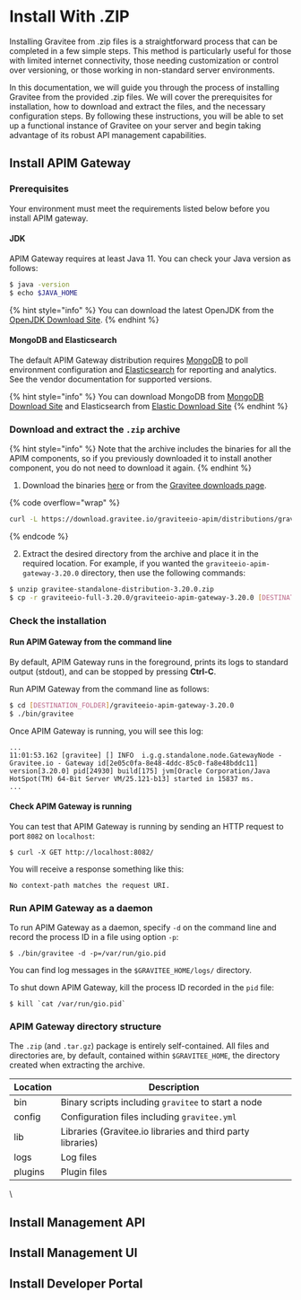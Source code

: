 # Install With .ZIP

Installing Gravitee from .zip files is a straightforward process that can be completed in a few simple steps. This method is particularly useful for those with limited internet connectivity, those needing customization or control over versioning, or those working in non-standard server environments.

In this documentation, we will guide you through the process of installing Gravitee from the provided .zip files. We will cover the prerequisites for installation, how to download and extract the files, and the necessary configuration steps. By following these instructions, you will be able to set up a functional instance of Gravitee on your server and begin taking advantage of its robust API management capabilities.

## Install APIM Gateway

### Prerequisites

Your environment must meet the requirements listed below before you install APIM gateway.

#### JDK

APIM Gateway requires at least Java 11. You can check your Java version as follows:

```sh
$ java -version
$ echo $JAVA_HOME
```

{% hint style="info" %}
You can download the latest OpenJDK from the [OpenJDK Download Site](https://jdk.java.net/archive/).
{% endhint %}

#### MongoDB and Elasticsearch

The default APIM Gateway distribution requires [MongoDB](https://docs.gravitee.io/apim/3.x/apim\_installguide\_repositories\_mongodb.html) to poll environment configuration and [Elasticsearch](https://docs.gravitee.io/apim/3.x/apim\_installguide\_repositories\_elasticsearch.html) for reporting and analytics. See the vendor documentation for supported versions.

{% hint style="info" %}
You can download MongoDB from [MongoDB Download Site](https://www.mongodb.org/downloads#production) and Elasticsearch from [Elastic Download Site](https://www.elastic.co/downloads/elasticsearch)
{% endhint %}

### Download and extract the `.zip` archive

{% hint style="info" %}
Note that the archive includes the binaries for all the APIM components, so if you previously downloaded it to install another component, you do not need to download it again.
{% endhint %}

1. Download the binaries [here](https://download.gravitee.io/graviteeio-apim/distributions/graviteeio-full-3.20.0.zip) or from the [Gravitee downloads page](https://gravitee.io/downloads/api-management).

{% code overflow="wrap" %}
```sh
curl -L https://download.gravitee.io/graviteeio-apim/distributions/graviteeio-full-3.20.0.zip -o gravitee-standalone-distribution-3.20.0.zip
```
{% endcode %}

2. Extract the desired directory from the archive and place it in the required location. For example, if you wanted the `graviteeio-apim-gateway-3.20.0` directory, then use the following commands:

```sh
$ unzip gravitee-standalone-distribution-3.20.0.zip
$ cp -r graviteeio-full-3.20.0/graviteeio-apim-gateway-3.20.0 [DESTINATION_FOLDER]/
```

### Check the installation

#### Run APIM Gateway from the command line

By default, APIM Gateway runs in the foreground, prints its logs to standard output (stdout), and can be stopped by pressing **Ctrl-C**.

Run APIM Gateway from the command line as follows:

```sh
$ cd [DESTINATION_FOLDER]/graviteeio-apim-gateway-3.20.0
$ ./bin/gravitee
```

Once APIM Gateway is running, you will see this log:

```
...
11:01:53.162 [gravitee] [] INFO  i.g.g.standalone.node.GatewayNode - Gravitee.io - Gateway id[2e05c0fa-8e48-4ddc-85c0-fa8e48bddc11] version[3.20.0] pid[24930] build[175] jvm[Oracle Corporation/Java HotSpot(TM) 64-Bit Server VM/25.121-b13] started in 15837 ms.
...
```

#### Check APIM Gateway is running

You can test that APIM Gateway is running by sending an HTTP request to port `8082` on `localhost`:

```
$ curl -X GET http://localhost:8082/
```

You will receive a response something like this:

```
No context-path matches the request URI.
```

### Run APIM Gateway as a daemon

To run APIM Gateway as a daemon, specify `-d` on the command line and record the process ID in a file using option `-p`:

```
$ ./bin/gravitee -d -p=/var/run/gio.pid
```

You can find log messages in the `$GRAVITEE_HOME/logs/` directory.

To shut down APIM Gateway, kill the process ID recorded in the `pid` file:

```
$ kill `cat /var/run/gio.pid`
```

### APIM Gateway directory structure

The `.zip` (and `.tar.gz`) package is entirely self-contained. All files and directories are, by default, contained within `$GRAVITEE_HOME`, the directory created when extracting the archive.

| Location | Description                                                 |
| -------- | ----------------------------------------------------------- |
| bin      | Binary scripts including `gravitee` to start a node         |
| config   | Configuration files including `gravitee.yml`                |
| lib      | Libraries (Gravitee.io libraries and third party libraries) |
| logs     | Log files                                                   |
| plugins  | Plugin files                                                |

\


## Install Management API



## Install Management UI



## Install Developer Portal
